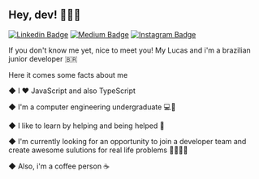 ## Hey, dev! 👩‍🚀🚀

[![Linkedin Badge](https://img.shields.io/badge/-LinkedIn-blue?style=flat-square&logo=Linkedin&logoColor=white&link=https://www.linkedin.com/in/rebeccamanzi/)](https://www.linkedin.com/in/lucas-prazeres/)
[![Medium Badge](https://img.shields.io/badge/-Medium-000000?style=flat-square&labelColor=000000&logo=medium&logoColor=white&link=https://medium.com/@alexalvess)](https://medium.com/@olucascprazeres)
[![Instagram Badge](https://img.shields.io/badge/-Instagram-C13584?style=flat-square&labelColor=C13584&logo=instagram&logoColor=white&link=https://www.instagram.com/alex.as25/)](https://www.instagram.com/_lucascprazeres/)

If you don't know me yet, nice to meet you! My Lucas and i'm a brazilian junior developer 🇧🇷

Here it comes some facts about me 

◆ I ❤️ JavaScript and also TypeScript

◆ I'm a computer engineering undergraduate 💻📙

◆ I like to learn by helping and being helped 🤝

◆ I'm currently looking for an opportunity to join a developer team and create awesome sulutions for real life problems 🚀👨🏻‍💻

◆ Also, i'm a coffee person ☕
